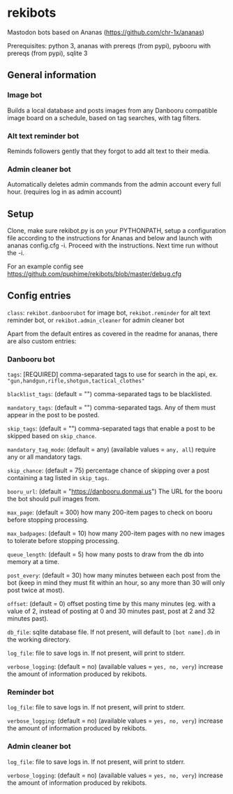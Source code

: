 # rekibots
Mastodon bots based on Ananas (https://github.com/chr-1x/ananas)

Prerequisites: python 3, ananas with prereqs (from pypi), pybooru with prereqs (from pypi), sqlite 3

## General information

### Image bot
Builds a local database and posts images from any Danbooru compatible image board on a schedule, based on tag searches, with tag filters.

### Alt text reminder bot
Reminds followers gently that they forgot to add alt text to their media.

### Admin cleaner bot
Automatically deletes admin commands from the admin account every full hour. (requires log in as admin account)

## Setup
Clone, make sure rekibot.py is on your PYTHONPATH, setup a configuration file according to the instructions for Ananas and below and launch with ananas config.cfg -i. Proceed with the instructions. Next time run without the -i.

For an example config see https://github.com/puphime/rekibots/blob/master/debug.cfg

## Config entries

`class`: `rekibot.danboorubot` for image bot, `rekibot.reminder` for alt text reminder bot, or `rekibot.admin_cleaner` for admin cleaner bot

Apart from the default entires as covered in the readme for ananas, there are also custom entries:

### Danbooru bot

`tags`: [REQUIRED] comma-separated tags to use for search in the api, ex. `"gun,handgun,rifle,shotgun,tactical_clothes"`

`blacklist_tags`: (default = "") comma-separated tags to be blacklisted.

`mandatory_tags`: (default = "") comma-separated tags. Any of them must appear in the post to be posted.

`skip_tags`: (default = "") comma-separated tags that enable a post to be skipped based on `skip_chance`.

`mandatory_tag_mode`: (default = any) (available values = `any, all`) require any or all mandatory tags.

`skip_chance`: (default = 75) percentage chance of skipping over a post containing a tag listed in `skip_tags`.

`booru_url`: (default = "https://danbooru.donmai.us") The URL for the booru the bot should pull images from.

`max_page`: (default = 300) how many 200-item pages to check on booru before stopping processing.

`max_badpages`: (default = 10) how many 200-item pages with no new images to tolerate before stopping processing.

`queue_length`: (default = 5) how many posts to draw from the db into memory at a time.

`post_every`: (default = 30) how many minutes between each post from the bot (keep in mind they must fit within an hour, so any more than 30 will only post twice at most).

`offset`: (default = 0) offset posting time by this many minutes (eg. with a value of 2, instead of posting at 0 and 30 minutes past, post at 2 and 32 minutes past).

`db_file`: sqlite database file. If not present, will default to `[bot name].db` in the working directory.

`log_file`: file to save logs in. If not present, will print to stderr.

`verbose_logging`: (default = no) (available values = `yes, no, very`) increase the amount of information produced by rekibots.

### Reminder bot

`log_file`: file to save logs in. If not present, will print to stderr.

`verbose_logging`: (default = no) (available values = `yes, no, very`) increase the amount of information produced by rekibots.

### Admin cleaner bot

`log_file`: file to save logs in. If not present, will print to stderr.

`verbose_logging`: (default = no) (available values = `yes, no, very`) increase the amount of information produced by rekibots.
